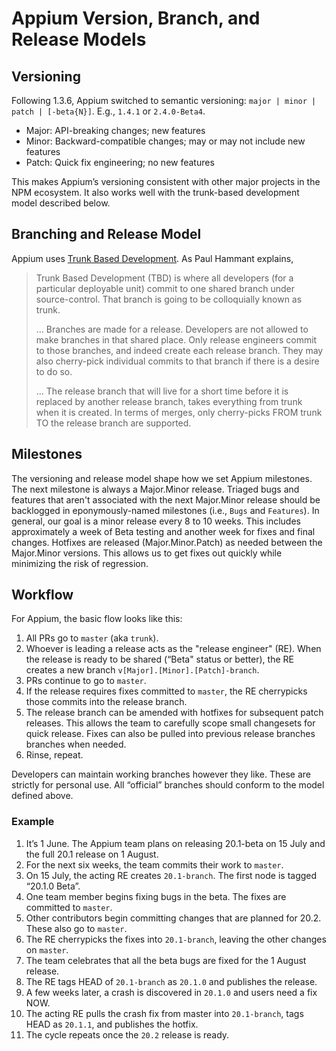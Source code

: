 # Appium Version, Branch, and Release Models

## Versioning

Following 1.3.6, Appium switched to semantic versioning: `major | minor | patch | [-beta{N}]`. E.g., `1.4.1` or `2.4.0-Beta4`.
* Major: API-breaking changes; new features
* Minor: Backward-compatible changes; may or may not include new features
* Patch: Quick fix engineering; no new features

This makes Appium’s versioning consistent with other major projects in the NPM ecosystem. It also works well with the trunk-based development model described below.

## Branching and Release Model

Appium uses [Trunk Based Development](http://paulhammant.com/2013/04/05/what-is-trunk-based-development/). As Paul Hammant explains,

>Trunk Based Development (TBD) is where all developers (for a particular deployable unit) commit to one shared branch under source-control. That branch is going to be colloquially known as trunk. 
>
>… Branches are made for a release. Developers are not allowed to make branches in that shared place. Only release engineers commit to those branches, and indeed create each release branch. They may also cherry-pick individual commits to that branch if there is a desire to do so. 
>
>… The release branch that will live for a short time before it is replaced by another release branch, takes everything from trunk when it is created. In terms of merges, only cherry-picks FROM trunk TO the release branch are supported.

## Milestones

The versioning and release model shape how we set Appium milestones. The next milestone is always a Major.Minor release. Triaged bugs and features that aren't associated with the next Major.Minor release should be backlogged in eponymously-named milestones (i.e., `Bugs` and `Features`). In general, our goal is a minor release every 8 to 10 weeks. This includes approximately a week of Beta testing and another week for fixes and final changes. Hotfixes are released (Major.Minor.Patch) as needed between the Major.Minor versions. This allows us to get fixes out quickly while minimizing the risk of regression.

## Workflow

For Appium, the basic flow looks like this:

   1. All PRs go to `master` (aka `trunk`).
   1. Whoever is leading a release acts as the "release engineer" (RE). When the release is ready to be shared (“Beta" status or better), the RE creates a new branch `v[Major].[Minor].[Patch]-branch`.
   1. PRs continue to go to `master`.
   1. If the release requires fixes committed to `master`, the RE cherrypicks those commits into the release branch. 
   1. The release branch can be amended with hotfixes for subsequent patch releases. This allows the team to carefully scope small changesets for quick release. Fixes can also be pulled into previous release  branches branches when needed.  
   1. Rinse, repeat.

Developers can maintain working branches however they like. These are strictly for personal use. All “official” branches should conform to the model defined above.

### Example

   1. It’s 1 June. The Appium team plans on releasing 20.1-beta on 15 July and the full 20.1 release on 1 August.
   1. For the next six weeks, the team commits their work to `master`.
   1. On 15 July, the acting RE creates `20.1-branch`. The first node is tagged “20.1.0 Beta”.
   1. One team member begins fixing bugs in the beta. The fixes are committed to `master`.
   1. Other contributors begin committing changes that are planned for 20.2. These also go to `master`.
   1. The RE cherrypicks the fixes into `20.1-branch`, leaving the other changes on `master`.
   1. The team celebrates that all the beta bugs are fixed for the 1 August release.
   1. The RE tags HEAD of `20.1-branch` as `20.1.0` and publishes the release.
   1. A few weeks later, a crash is discovered in `20.1.0` and users need a fix NOW.
   1. The acting RE pulls the crash fix from master into `20.1-branch`, tags HEAD as `20.1.1`, and publishes the hotfix.
   1. The cycle repeats once the `20.2` release is ready. 




